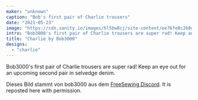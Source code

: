 ```yaml
---
maker: "unknown"
caption: "Bob's first pair of Charlie trousers"
date: "2021-05-23"
image: "https://cdn.sanity.io/images/hl5bw8cj/site-content/ee76fe8c268daeeccaf13b26086bd70e4f8537b0-1200x1600.jpg"
intro: "Bob3000's first pair of Charlie trousers are super rad! Keep an eye out for an upcoming second pair in selvedge denim."
title: "Charlie by Bob3000"
designs:
  - "charlie"
---
```



Bob3000's first pair of Charlie trousers are super rad! Keep an eye out for an upcoming second pair in selvedge denim.

<Note>

Dieses Bild stammt von bob3000 aus dem [FreeSewing Discord](https://discord.freesewing.org/). It is reposted here with permission.

</Note>

